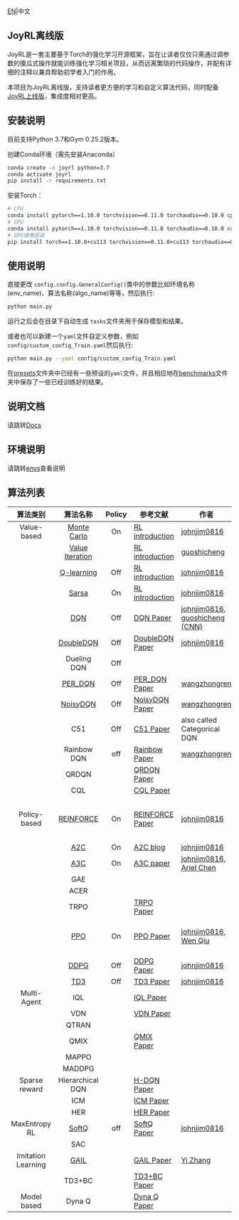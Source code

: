 [EN](./README_en.md)|中文

## JoyRL离线版

JoyRL是一套主要基于Torch的强化学习开源框架，旨在让读者仅仅只需通过调参数的傻瓜式操作就能训练强化学习相关项目，从而远离繁琐的代码操作，并配有详细的注释以兼具帮助初学者入门的作用。

本项目为JoyRL离线版，支持读者更方便的学习和自定义算法代码，同时配备[JoyRL上线版](https://github.com/datawhalechina/joyrl)，集成度相对更高。

## 安装说明

目前支持Python 3.7和Gym 0.25.2版本。

创建Conda环境（需先安装Anaconda）
```bash
conda create -n joyrl python=3.7
conda activate joyrl
pip install -r requirements.txt
```
安装Torch：

```bash
# CPU
conda install pytorch==1.10.0 torchvision==0.11.0 torchaudio==0.10.0 cpuonly -c pytorch
# GPU
conda install pytorch==1.10.0 torchvision==0.11.0 torchaudio==0.10.0 cudatoolkit=11.3 -c pytorch -c conda-forge
# GPU镜像安装
pip install torch==1.10.0+cu113 torchvision==0.11.0+cu113 torchaudio==0.10.0 --extra-index-url https://download.pytorch.org/whl/cu113
```
## 使用说明

直接更改 `config.config.GeneralConfig()`类中的参数比如环境名称(env_name)、算法名称(algo_name)等等，然后执行:
```bash
python main.py
```
运行之后会在目录下自动生成 `tasks`文件夹用于保存模型和结果。

或者也可以新建一个`yaml`文件自定义参数，例如 `config/custom_config_Train.yaml`然后执行:
```bash
python main.py --yaml config/custom_config_Train.yaml
```
在[presets](./presets/)文件夹中已经有一些预设的`yaml`文件，并且相应地在[benchmarks](./benchmarks/)文件夹中保存了一些已经训练好的结果。

## 说明文档

请跳转[Docs](./docs/README.md)

## 环境说明

请跳转[envs](./envs/README.md)查看说明

## 算法列表

|  算法类别   |    算法名称     | Policy |                           参考文献                           |                     作者                      | 备注 |
| :-------------: | :----------------------------------------------------------: | :--: | --------------- | --------------- | --------------- |
| Value-based | [Monte Carlo](./algos/MonteCarlo/) | On | [RL introduction](https://web.stanford.edu/class/psych209/Readings/SuttonBartoIPRLBook2ndEd.pdf) | [johnjim0816](https://github.com/johnjim0816) |  |
|  | [Value Iteration](./algos/VI/) |  | [RL introduction](https://web.stanford.edu/class/psych209/Readings/SuttonBartoIPRLBook2ndEd.pdf) | [guoshicheng](https://github.com/gsc579) |  |
|  | [Q-learning](./algos/QLearning/) | Off | [RL introduction](https://web.stanford.edu/class/psych209/Readings/SuttonBartoIPRLBook2ndEd.pdf) | [johnjim0816](https://github.com/johnjim0816) |       |
|  | [Sarsa](./algos/Sarsa/) | On | [RL introduction](https://web.stanford.edu/class/psych209/Readings/SuttonBartoIPRLBook2ndEd.pdf) | [johnjim0816](https://github.com/johnjim0816) |       |
|  | [DQN](./algos/DQN/) | Off | [DQN Paper](https://www.cs.toronto.edu/~vmnih/docs/dqn.pdf) | [johnjim0816](https://github.com/johnjim0816), [guoshicheng](https://github.com/gsc579) [(CNN)](./algos/DQN/) |       |
|  | [DoubleDQN](./algos/DoubleDQN/) | Off | [DoubleDQN Paper](https://arxiv.org/abs/1509.06461) | [johnjim0816](https://github.com/johnjim0816) |       |
|  | Dueling DQN | Off |  |  | |
|  | [PER_DQN](./algos/PER_DQN/) | Off | [PER_DQN Paper](https://arxiv.org/pdf/1511.05952) | [wangzhongren](https://github.com/wangzhongren-code) |       |
|  | [NoisyDQN](./algos/NoisyDQN/) | Off | [NoisyDQN Paper](https://arxiv.org/pdf/1706.10295.pdf) | [wangzhongren](https://github.com/wangzhongren-code) |       |
|  | C51 | Off | [C51 Paper](https://arxiv.org/abs/1707.06887) | also called Categorical DQN | |
|  | Rainbow DQN | off | [Rainbow Paper](https://arxiv.org/abs/1710.02298) | [wangzhongren](https://github.com/wangzhongren-code) | |
|  | QRDQN |  | [QRDQN Paper](https://arxiv.org/pdf/1710.10044.pdf) |  | |
|  | CQL |  | [CQL Paper](https://arxiv.org/pdf/2006.04779.pdf) |  | |
| Policy-based | [REINFORCE](./algos/REINFORCE/) | On | [REINFORCE Paper](http://www.cs.toronto.edu/~tingwuwang/REINFORCE.pdf) | [johnjim0816](https://github.com/johnjim0816) | 最基础的PG算法 |
|  | [A2C](./algos/A2C/) | On | [A2C blog](https://towardsdatascience.com/understanding-actor-critic-methods-931b97b6df3f) | [johnjim0816](https://github.com/johnjim0816) |       |
|  | [A3C](./algos/A3C/) | On | [A3C paper](https://arxiv.org/pdf/1602.01783) | [johnjim0816](https://github.com/johnjim0816), [Ariel Chen](https://github.com/cr-bh) |  |
|  | GAE |  |  |  |  |
|  | ACER |  |  |  |  |
|  | TRPO |  | [TRPO Paper](https://arxiv.org/abs/1502.05477) |  |  |
|                 |        [PPO](./algos/PPO/)         |       On      |                          [PPO Paper](https://arxiv.org/abs/1707.06347)                           |    [johnjim0816](https://github.com/johnjim0816), [Wen Qiu](https://github.com/clorisqiu1)     |  PPO-clip, PPO-kl     |
|  | [DDPG](./algos/DDPG/) | Off | [DDPG Paper](https://arxiv.org/abs/1509.02971) | [johnjim0816](https://github.com/johnjim0816) |       |
|  | [TD3](./algos/TD3/) | Off | [TD3 Paper](https://arxiv.org/pdf/1802.09477) | [johnjim0816](https://github.com/johnjim0816) |       |
| Multi-Agent | IQL                                |        | [IQL Paper](https://web.media.mit.edu/~cynthiab/Readings/tan-MAS-reinfLearn.pdf) |                                                              |       |
|  | VDN                                |        | [VDN Paper](https://arxiv.org/abs/1706.05296)                |                                                              | |
|  | QTRAN                              |        |                                                              |                                                              | |
|  | QMIX                               |        | [QMIX Paper](https://arxiv.org/abs/1803.11485)               |                                                              | |
|  | MAPPO                              |        |                                                              |                                                              | |
|  | MADDPG                             |        |                                                              |                                                              | |
| Sparse reward | Hierarchical DQN                   |        | [H-DQN Paper](https://arxiv.org/abs/1604.06057)              |                                                              | |
|  | ICM                                |        | [ICM Paper](https://arxiv.org/pdf/1705.05363.pdf)            |                                                              | |
|  | HER                                |        | [HER Paper](https://arxiv.org/pdf/1707.01495.pdf)            |                                                              | |
| MaxEntropy RL | [SoftQ](./algos/SoftQ/) | off | [SoftQ Paper](https://arxiv.org/abs/1702.08165) | [johnjim0816](https://github.com/johnjim0816) | |
|  | SAC |  |  |  | |
| Imitation Learning | [GAIL](./algos/GAIL/) |  | [GAIL Paper](https://arxiv.org/abs/1606.03476) | [Yi Zhang](https://github.com/ai4drug) | TODO |
|  | TD3+BC |  | [TD3+BC Paper](https://arxiv.org/pdf/2106.06860.pdf) |  |  |
| Model based | Dyna Q |  | [Dyna Q Paper](https://arxiv.org/abs/1801.06176) |  |  |